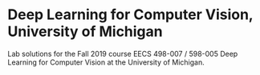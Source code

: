 # Deep Learning for Computer Vision, University of Michigan 
Lab solutions for the Fall 2019 course EECS 498-007 / 598-005 Deep Learning for Computer Vision at the University of Michigan.
